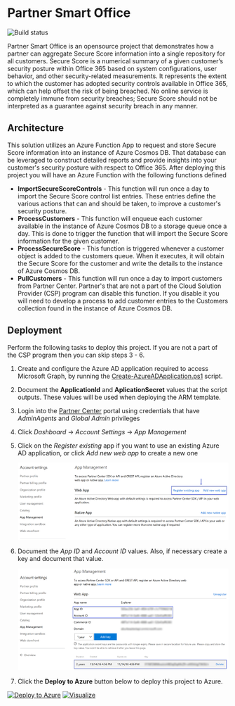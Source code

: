 # Partner Smart Office 
![Build status](https://usocp.visualstudio.com/_apis/public/build/definitions/24f32206-cfd5-40e6-940d-0b99368492b0/11/badge)

Partner Smart Office is an opensource project that demonstrates how a partner can aggregate Secure Score information into a single repository for all customers. Secure Score is a numerical summary of a given customer’s security posture within Office 365 based on system configurations, user behavior, and other security-related measurements. It represents the extent to which the customer has adopted security controls available in Office 365, which can help offset the risk of being breached. No online service is completely immune from security breaches; Secure Score should not be interpreted as a guarantee against security breach in any manner. 

## Architecture

This solution utilizes an Azure Function App to request and store Secure Score information into an instance of Azure Cosmos DB. That database can be leveraged to construct detailed reports and provide insights into your customer's security posture with respect to Office 365. After deploying this project you will have an Azure Function with the following functions defined 

* __ImportSecureScoreControls__ - This function will run once a day to import the Secure Score control list entries. These entries define the various actions that can and should be taken, to improve a customer's security posture. 
* __ProcessCustomers__ - This function will enqueue each customer available in the instance of Azure Cosmos DB to a storage queue once a day. This is done to trigger the function that will import the Secure Score information for the given customer.
* __ProcessSecureScore__ - This function is triggered whenever a customer object is added to the customers queue. When it executes, it will obtain the Secure Score for the customer and write the details to the instance of Azure Cosmos DB.
* __PullCustomers__ - This function will run once a day to import customers from Partner Center. Partner's that are not a part of the Cloud Solution Provider (CSP) program can disable this function. If you disable it you will need to develop a process to add customer entries to the Customers collection found in the instance of Azure Cosmos DB. 

## Deployment
Perform the following tasks to deploy this project. If you are not a part of the CSP program then you can skip steps 3 - 6. 

1. Create and configure the Azure AD application required to access Microsoft Graph, by running the [Create-AzureADApplication.ps1](https://raw.githubusercontent.com/Microsoft/Partner-Smart-Office/master/scripts/Create-AzureADApplication.ps1) script.
2. Document the __ApplicationId__ and __AplicationSecret__ values that the script outputs. These values will be used when deploying the ARM template. 
3. Login into the [Partner Center](https://partnercenter.microsoft.com) portal using credentials that have _AdminAgents_ and _Global Admin_ privileges
4. Click _Dashboard_ -> _Account Settings_ -> _App Management_ 
5. Click on the _Register existing_ app if you want to use an existing Azure AD application, or click _Add new web app_ to create a new one

    ![Partner Center App](docs/media/appmgmt01.png)

6. Document the _App ID_ and _Account ID_ values. Also, if necessary create a key and document that value. 

    ![Partner Center App](docs/media/appmgmt02.png)

7. Click the __Deploy to Azure__ button below to deploy this project to Azure.

[![Deploy to Azure](http://azuredeploy.net/deploybutton.png)](https://portal.azure.com/#create/Microsoft.Template/uri/https%3A%2F%2Fraw.githubusercontent.com%2FMicrosoft%2FPartner-Smart-Office%2Fmaster%2Fazuredeploy.json)
[![Visualize](http://armviz.io/visualizebutton.png)](http://armviz.io/#/?load=https%3A%2F%2Fraw.githubusercontent.com%2FMicrosoft%2FPartner-Smart-Office%2Fmaster%2Fazuredeploy.json)
